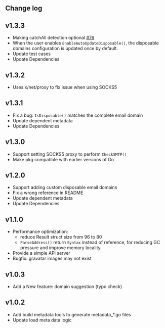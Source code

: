 ## Change log

v1.3.3
----------
* Making catchAll detection optional [#76](https://github.com/AfterShip/email-verifier/pull/76)
* When the user enables `EnableAutoUpdateDisposable()`, the disposable domains configuration is updated once by default.
* Update test cases
* Update Dependencies

v1.3.2
----------
* Uses x/net/proxy to fix issue when using SOCKS5

v1.3.1
----------
* Fix a bug: `IsDisposable()` matches the complete email domain
* Update dependent metadata
* Update Dependencies

v1.3.0
----------
* Support setting SOCKS5 proxy to perform `CheckSMTP()`
* Make pkg compatible with earlier versions of Go

v1.2.0
----------
* Support adding custom disposable email domains 
* Fix a wrong reference in README 
* Update dependent metadata  
* Update Dependencies

v1.1.0
----------
* Performance optimization:
    * reduce Result struct size from 96 to 80
    * `ParseAddress()` return `Syntax` instead of reference, for reducing GC pressure and improve memory locality.
* Provide a simple API server
* Bugfix: gravatar images may not exist

v1.0.3
----------
* Add a New feature: domain suggestion (typo check)

v1.0.2
----------
* Add build metadata tools to generate metadata_*.go files 
* Update load meta data logic
